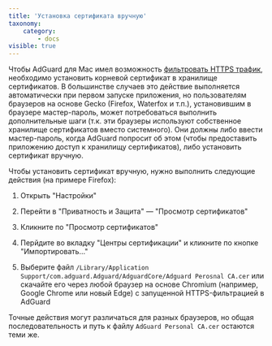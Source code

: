```yaml
---
title: 'Установка сертификата вручную'
taxonomy:
    category:
        - docs
visible: true
---
```


Чтобы AdGuard для Mac имел возможность [фильтровать HTTPS трафик](https://kb.adguard.com/ru/general/https-filtering), необходимо установить корневой сертификат в хранилище сертификатов. В большинстве случаев это действие выполняется автоматически при первом запуске приложения, но пользователям браузеров на основе Gecko (Firefox, Waterfox и т.п.), установившим в браузере мастер-пароль, может потребоваться выполнить дополнительные шаги (т.к. эти браузеры используют собственное хранилище сертификатов вместо системного). Они должны либо ввести мастер-пароль, когда AdGuard попросит об этом (чтобы предоставить приложению доступ к хранилищу сертификатов), либо установить сертификат вручную. 

Чтобы установить сертификат вручную, нужно выполнить следующие действия (на примере Firefox):

  1. Открыть "Настройки"
  
  2. Перейти в "Приватность и Защита" — "Просмотр сертификатов" 
  
  3. Кликните по "Просмотр сертификатов"
  
  4. Перйдите во вкладку "Центры сертификации" и кликните по кнопке "Импортировать..."
  
  5. Выберите файл `/Library/Application Support/com.adguard.Adguard/AdguardCore/Adguard Perosnal CA.cer` или скачайте его через любой браузер на основе Chromium (например, Google Chrome или новый Edge) с запущенной HTTPS-фильтрацией в AdGuard
  
Точные действия могут различаться для разных браузеров, но общая последовательность и путь к файлу `AdGuard Personal CA.cer` остаются теми же.
